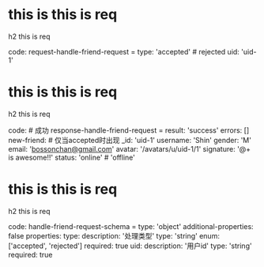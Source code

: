 # this is this is req

h2 this is req

code:
    request-handle-friend-request =
  type: 'accepted' # rejected
  uid: 'uid-1'


# this is this is req

h2 this is req

code:
    # 成功
response-handle-friend-request =
  result: 'success'
  errors: []
  new-friend: # 仅当accepted时出现
    _id: 'uid-1'
    username: 'Shin'
    gender: 'M'
    email: 'bossonchan@gmail.com'
    avatar: '/avatars/u/uid-1/1'
    signature: '@+ is awesome!!'
    status: 'online' # 'offline'


# this is this is req

h2 this is req

code:
    handle-friend-request-schema =
  type: 'object'
  additional-properties: false
  properties:
    type:
      description: '处理类型'
      type: 'string'
      enum: ['accepted', 'rejected']
      required: true
    uid:
      description: '用户id'
      type: 'string'
      required: true


